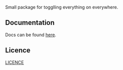 Small package for togglling everything on everywhere.

## Documentation

Docs can be found [here](https://amirstr.github.io/dropy).

## Licence

[LICENCE](https://github.com/amirHossein5/dropy/blob/main/LICENCE)
